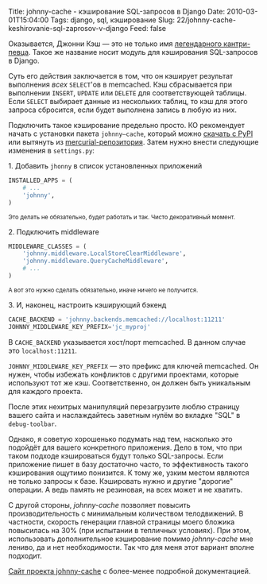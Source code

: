 Title: johnny-cache - кэширование SQL-запросов в Django
Date: 2010-03-01T15:04:00
Tags: django, sql, кэширование
Slug: 22/johnny-cache-keshirovanie-sql-zaprosov-v-django
Feed: false

<p>Оказывается, Джонни Кэш — это не только имя <a href="http://andreyfedoseev.name/blog/post/2/johnny-cash-gods-gonna-cut-you-down/">легендарного кантри-певца</a>. Такое же название носит модуль для кэширования SQL-запросов в Django.</p>
<p>Суть его действия заключается в том, что он кэширует результат выполнения <em>всех</em> <code>SELECT</code>'ов в memcached. Кэш сбрасывается при выполнении <code>INSERT</code>, <code>UPDATE</code> или <code>DELETE</code> для соответствующей таблицы. Если <code>SELECT</code> выбирает данные из нескольких таблиц, то кэш для этого запроса сбросится, если будет выполнена запись в любую из них.</p>
<!-- more -->
<p>Подключить такое кэширование предельно просто. КО рекомендует начать с установки пакета <code>johnny—cache</code>, который можно <a href="http://pypi.python.org/pypi/johnny-cache/">скачать с PyPI</a> или вытянуть из <a href="http://dev.jmoiron.net/hg/johnny-cache">mercurial-репозитория</a>. Затем нужно внести следующие изменения в <code>settings.py</code>:</p>
<p>1. Добавить <code>jhonny</code> в список установленных приложений</p>

```python
INSTALLED_APPS = (
    # ...
    'johnny',
)
```

<p><small>Это делать не обязательно, будет работать и так. Чисто декоративный момент.</small></p>
<p>2. Подключить middleware</p>

```python
MIDDLEWARE_CLASSES = (
    'johnny.middleware.LocalStoreClearMiddleware',
    'johnny.middleware.QueryCacheMiddleware',
    # ...
)
```

<p><small>А вот это нужно сделать обязательно, иначе ничего не получится.</small></p>
<p>3. И, наконец, настроить кэширующий бэкенд</p>

```python
CACHE_BACKEND = 'johnny.backends.memcached://localhost:11211'
JOHNNY_MIDDLEWARE_KEY_PREFIX='jc_myproj'
```

<p>В <code>CACHE_BACKEND</code> указывается хост/порт memcached. В данном случае это <code>localhost:11211</code>.</p>
<p><code>JOHNNY_MIDDLEWARE_KEY_PREFIX</code> — это префикс для ключей memcached. Он нужен, чтобы избежать конфликтов с другими проектами, которые используют тот же кэш. Соответственно, он должен быть уникальным для каждого проекта.</p>
<p>После этих нехитрых манипуляций перезагрузите люблю страницу вашего сайта и наслаждайтесь заветным нулём во вкладке "SQL" в <code>debug-toolbar</code>.</p>
<p>Однако, я советую хорошенько подумать над тем, насколько это подойдёт для вашего конкретного приложения. Дело в том, что при таком подходе кэшироваться будут только SQL-запросы. Если приложение пишет в базу достаточно часто, то эффективность такого кэширования ощутимо понизится. К тому же, узким местом являются не только запросы к базе. Кэшировать нужно и другие "дорогие" операции. А ведь память не резиновая, на всех может и не хватить.</p>
<p>С другой стороны, <em>johnny-cache</em> позволяет повысить производительность с минимальным количеством телодвижений. В частности, скорость генерации главной страницы моего бложика повысилась на 30% (при испытании в тепличных условиях). При этом, использовать дополнительное кэширование помимо <em>johnny-cache</em> мне лениво, да и нет необходимости. Так что для меня этот вариант вполне подходит.</p>
<p><a href="http://packages.python.org/johnny-cache/">Сайт проекта johnny-cache</a> с более-менее подробной документацией.</p>
